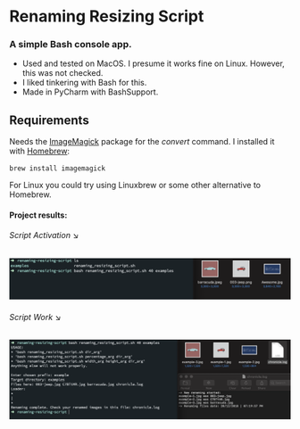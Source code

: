 # Renaming Resizing Script
### A simple Bash console app.

* Used and tested on MacOS. I presume it works fine on Linux. However, this was not checked.
* I liked tinkering with Bash for this.
* Made in PyCharm with BashSupport.

## Requirements
Needs the [ImageMagick](https://www.imagemagick.org/script/index.php) package for the <i>convert</i> command. I installed it with [Homebrew](https://brew.sh/):

```
brew install imagemagick
```

For Linux you could try using Linuxbrew or some other alternative to Homebrew.

#### Project results:
<h6>Script Activation &#x2198;</h6>
<img src="snapshots/view-1.png" alt="View 1">
<h6>Script Work &#x2198;</h6>
<img src="snapshots/view-2.png" alt="View 2">





